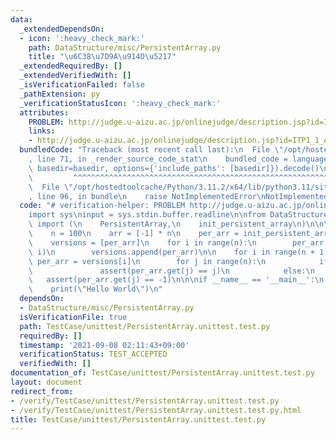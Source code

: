 ```yaml
---
data:
  _extendedDependsOn:
  - icon: ':heavy_check_mark:'
    path: DataStructure/misc/PersistentArray.py
    title: "\u6C38\u7D9A\u914D\u5217"
  _extendedRequiredBy: []
  _extendedVerifiedWith: []
  _isVerificationFailed: false
  _pathExtension: py
  _verificationStatusIcon: ':heavy_check_mark:'
  attributes:
    PROBLEM: http://judge.u-aizu.ac.jp/onlinejudge/description.jsp?id=ITP1_1_A
    links:
    - http://judge.u-aizu.ac.jp/onlinejudge/description.jsp?id=ITP1_1_A
  bundledCode: "Traceback (most recent call last):\n  File \"/opt/hostedtoolcache/Python/3.11.2/x64/lib/python3.11/site-packages/onlinejudge_verify/documentation/build.py\"\
    , line 71, in _render_source_code_stat\n    bundled_code = language.bundle(stat.path,\
    \ basedir=basedir, options={'include_paths': [basedir]}).decode()\n          \
    \         ^^^^^^^^^^^^^^^^^^^^^^^^^^^^^^^^^^^^^^^^^^^^^^^^^^^^^^^^^^^^^^^^^^^^^^^^^^^^^^^^^\n\
    \  File \"/opt/hostedtoolcache/Python/3.11.2/x64/lib/python3.11/site-packages/onlinejudge_verify/languages/python.py\"\
    , line 96, in bundle\n    raise NotImplementedError\nNotImplementedError\n"
  code: "# verification-helper: PROBLEM http://judge.u-aizu.ac.jp/onlinejudge/description.jsp?id=ITP1_1_A\n\
    import sys\ninput = sys.stdin.buffer.readline\n\nfrom DataStructure.misc.PersistentArray\
    \ import (\n    PersistentArray,\n    init_persistent_array\n)\n\n\ndef main():\n\
    \    n = 100\n    arr = [-1] * n\n    per_arr = init_persistent_array(arr)\n\n\
    \    versions = [per_arr]\n    for i in range(n):\n        per_arr = versions[-1].set(i,\
    \ i)\n        versions.append(per_arr)\n\n    for i in range(n + 1):\n       \
    \ per_arr = versions[i]\n        for j in range(n):\n            if j < i:\n \
    \               assert(per_arr.get(j) == j)\n            else:\n             \
    \   assert(per_arr.get(j) == -1)\n\n\nif __name__ == '__main__':\n    main()\n\
    \    print(\"Hello World\")\n"
  dependsOn:
  - DataStructure/misc/PersistentArray.py
  isVerificationFile: true
  path: TestCase/unittest/PersistentArray.unittest.test.py
  requiredBy: []
  timestamp: '2021-09-08 02:11:43+09:00'
  verificationStatus: TEST_ACCEPTED
  verifiedWith: []
documentation_of: TestCase/unittest/PersistentArray.unittest.test.py
layout: document
redirect_from:
- /verify/TestCase/unittest/PersistentArray.unittest.test.py
- /verify/TestCase/unittest/PersistentArray.unittest.test.py.html
title: TestCase/unittest/PersistentArray.unittest.test.py
---
```


